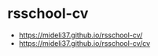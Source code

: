 # rsschool-cv

* https://mideli37.github.io/rsschool-cv/
* https://mideli37.github.io/rsschool-cv/cv
